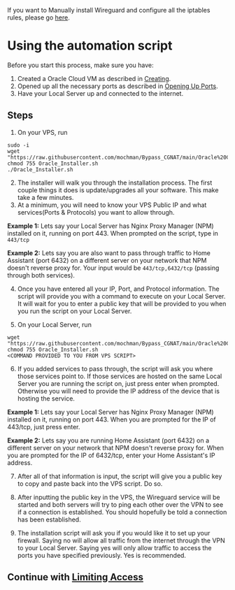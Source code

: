 If you want to Manually install Wireguard and configure all the iptables rules, please go [here](Oracle-Cloud-(Manual-Installation)).

# Using the automation script
Before you start this process, make sure you have:
1. Created a Oracle Cloud VM as described in [Creating](Oracle-Cloud-(Creating)).
1. Opened up all the necessary ports as described in [Opening Up Ports](Oracle-Cloud--(Opening-Up-Ports)).
2. Have your Local Server up and connected to the internet.

## Steps
1. On your VPS, run
```
sudo -i
wget "https://raw.githubusercontent.com/mochman/Bypass_CGNAT/main/Oracle%20Cloud/Oracle_Installer.sh"
chmod 755 Oracle_Installer.sh
./Oracle_Installer.sh
```
2. The installer will walk you through the installation process.  The first couple things it does is update/upgrades all your software.  This make take a few minutes.
3. At a minimum, you will need to know your VPS Public IP and what services(Ports & Protocols) you want to allow through.

**Example 1:** Lets say your Local Server has Nginx Proxy Manager (NPM) installed on it, running on port 443.  When prompted on the script, type in `443/tcp`

**Example 2:** Lets say you are also want to pass through traffic to Home Assistant (port 6432) on a different server on your network that NPM doesn't reverse proxy for.  Your input would be `443/tcp,6432/tcp` (passing through both services).

4. Once you have entered all your IP, Port, and Protocol information. The script will provide you with a command to execute on your Local Server.  It will wait for you to enter a public key that will be provided to you when you run the script on your Local Server.

5. On your Local Server, run
```
wget "https://raw.githubusercontent.com/mochman/Bypass_CGNAT/main/Oracle%20Cloud/Oracle_Installer.sh"
chmod 755 Oracle_Installer.sh
<COMMAND PROVIDED TO YOU FROM VPS SCRIPT>
```
6. If you added services to pass through, the script will ask you where those services point to.  If those services are hosted on the same Local Server you are running the script on, just press enter when prompted.  Otherwise you will need to provide the IP address of the device that is hosting the service.  

**Example 1:** Lets say your Local Server has Nginx Proxy Manager (NPM) installed on it, running on port 443.  When you are prompted for the IP of 443/tcp, just press enter. 

**Example 2:** Lets say you are running Home Assistant (port 6432) on a different server on your network that NPM doesn't reverse proxy for.  When you are prompted for the IP of 6432/tcp, enter your Home Assistant's IP address.

7. After all of that information is input, the script will give you a public key to copy and paste back into the VPS script.  Do so.

8. After inputting the public key in the VPS, the Wireguard service will be started and both servers will try to ping each other over the VPN to see if a connection is established.  You should hopefully be told a connection has been established.

9. The installation script will ask you if you would like it to set up your firewall.  Saying no will allow all traffic from the internet through the VPN to your Local Server.  Saying yes will only allow traffic to access the ports you have specified previously.  Yes is recommended.

## Continue with [Limiting Access](Limiting-Access)